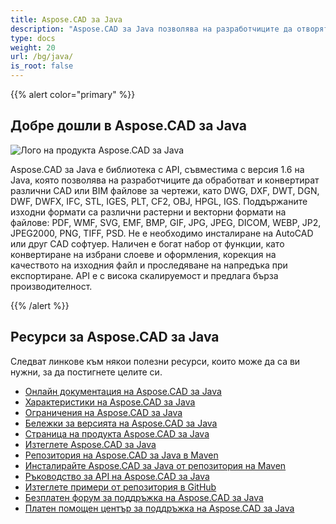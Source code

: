 ```yaml
---
title: Aspose.CAD за Java
description: "Aspose.CAD за Java позволява на разработчиците да отворят, прочетат и обработят AutoCAD формати на файлове DWG, DXF, DWT и други CAD и BIM, като: DGN, DWF, DWFX, IFC, STL, IGES, PLT, CF2, OBJ, HPGL, IGS."
type: docs
weight: 20
url: /bg/java/
is_root: false
---
```


{{% alert color="primary" %}}

## **Добре дошли в Aspose.CAD за Java**

![Лого на продукта Aspose.CAD за Java](/_assets/home_2.png)

Aspose.CAD за Java е библиотека с API, съвместима с версия 1.6 на Java, която позволява на разработчиците да обработват и конвертират различни CAD или BIM файлове за чертежи, като DWG, DXF, DWT, DGN, DWF, DWFX, IFC, STL, IGES, PLT, CF2, OBJ, HPGL, IGS. Поддържаните изходни формати са различни растерни и векторни формати на файлове: PDF, WMF, SVG, EMF, BMP, GIF, JPG, JPEG, DICOM, WEBP, JP2, JPEG2000, PNG, TIFF, PSD. Не е необходимо инсталиране на AutoCAD или друг CAD софтуер.
Наличен е богат набор от функции, като конвертиране на избрани слоеве и оформления, корекция на качеството на изходния файл и проследяване на напредъка при експортиране. API е с висока скалируемост и предлага бърза производителност.

{{% /alert %}}

## **Ресурси за Aspose.CAD за Java**

Следват линкове към някои полезни ресурси, които може да са ви нужни, за да постигнете целите си.

- [Онлайн документация на Aspose.CAD за Java](/bg/cad/java/)
- [Характеристики на Aspose.CAD за Java](/bg/cad/java/product-overview/#advanced-api-features)
- [Ограничения на Aspose.CAD за Java](/bg/cad/java/product-overview/#not-yet-supported)
- [Бележки за версията на Aspose.CAD за Java](https://releases.aspose.com/cad/java/release-notes/)
- [Страница на продукта Aspose.CAD за Java](https://products.aspose.com/cad/java/)
- [Изтеглете Aspose.CAD за Java](https://releases.aspose.com/cad/java/)
- [Репозитория на Aspose.CAD за Java в Maven](https://releases.aspose.com/java/repo/com/aspose/aspose-cad/)
- [Инсталирайте Aspose.CAD за Java от репозитория на Maven](/bg/cad/java/installation/)
- [Ръководство за API на Aspose.CAD за Java](https://reference.aspose.com/cad/java)
- [Изтеглете примери от репозитория в GitHub](https://github.com/aspose-cad/Aspose.CAD-for-Java)
- [Безплатен форум за поддръжка на Aspose.CAD за Java](https://forum.aspose.com/c/cad/19)
- [Платен помощен център за поддръжка на Aspose.CAD за Java](https://helpdesk.aspose.com/)

